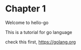 # Chapter 1
Welcome to hello-go

This is a tutorial for go language  

check this first, https://golang.org 

 
